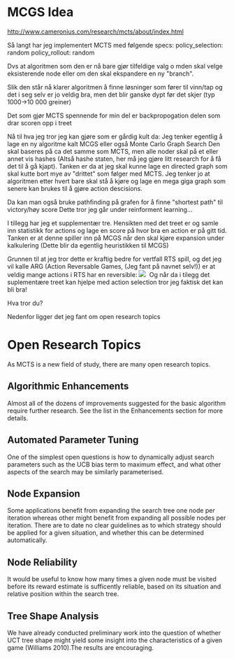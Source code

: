 # MCGS Idea


http://www.cameronius.com/research/mcts/about/index.html

Så langt har jeg implementert MCTS med følgende specs:
policy_selection:  random
policy_rollout:  random

Dvs at algoritmen som den er nå bare gjør tilfeldige valg o mden skal velge eksisterende node eller om den skal ekspandere en ny "branch".

Slik den står nå klarer algoritmen å finne løsninger som fører til vinn/tap og det i seg selv er jo veldig bra, men det blir ganske dypt før det skjer (typ 1000->10 000 greiner)

Det som gjør MCTS spennende for min del er backpropogation delen som drar scoren opp i treet

Nå til hva jeg tror jeg kan gjøre som er gårdig kult da:
Jeg tenker egentlig å lage en ny algoritme kalt MCGS eller også Monte Carlo Graph Search
Den skal baseres på ca det samme som MCTS, men alle noder skal på et eller annet vis hashes (Altså hashe staten, her må jeg gjøre litt research for å få det til å gå kjapt). Tanken er da at jeg skal kunne lage en directed graph som skal kutte bort mye av "drittet" som følger med MCTS. Jeg tenker jo at algoritmen etter hvert bare skal stå å kjøre og lage en mega giga graph som senere kan brukes til å gjøre action descisions.

Da kan man også bruke pathfinding på grafen for å finne "shortest path" til victory/høy score
Dette tror jeg går under reinforment learning...

I tillegg har jeg et supplementær tre. Hensikten med det treet er og samle inn statistikk for actions og lage en score på hvor bra en action er på gitt tid. Tanken er at denne spiller inn på MCGS når den skal kjøre expansion under kalkulering (Dette blir da egentlig heuristikken til MCGS)


Grunnen til at jeg tror dette er kraftig bedre for vertfall RTS spill, og det jeg vil kalle ARG (Action Reversable Games, (Jeg fant på navnet selv!))  er at veldig mange actions i RTS har en reversible:
![](http://i.imgur.com/2vhlfSG.png)
​
Og når da i tilegg det suplementære treet kan hjelpe med action selection tror jeg faktisk det kan bli bra!

Hva tror du?

Nedenfor ligger det jeg fant om open research topics

# Open Research Topics

As MCTS is a new field of study, there are many open research topics.

## Algorithmic Enhancements
Almost all of the dozens of improvements suggested for the basic algorithm require further research. See the list in the Enhancements section for more details.

## Automated Parameter Tuning
One of the simplest open questions is how to dynamically adjust search parameters such as the UCB bias term to maximum effect, and what other aspects of the search may be similarly parameterised.

## Node Expansion
Some applications benefit from expanding the search tree one node per iteration whereas other might benefit from expanding all possible nodes per iteration. There are to date no clear guidelines as to which strategy should be applied for a given situation, and whether this can be determined automatically.

## Node Reliability
It would be useful to know how many times a given node must be visited before its reward estimate is sufficently reliable, based on its situation and relative position within the search tree.

## Tree Shape Analysis
We have already conducted preliminary work into the question of whether UCT tree shape might yield some insight into the characteristics of a given game (Williams 2010).The results are encouraging.